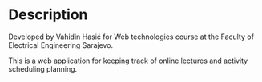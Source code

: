 # Description

Developed by Vahidin Hasić for Web technologies course at the Faculty of Electrical Engineering Sarajevo.

This is a web application for keeping track of online lectures and activity scheduling planning.
